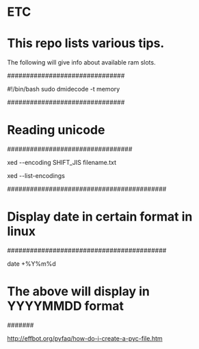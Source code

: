 # ETC

# This repo lists various tips.

The following will give info about available ram slots.

###############################

 #!/bin/bash
 sudo dmidecode -t memory

###############################
# Reading unicode 
#################################

xed --encoding SHIFT_JIS filename.txt 

xed --list-encodings

##########################################
# Display date in certain format in linux 
##########################################

date +%Y%m%d

######
# The above will display in YYYYMMDD format
#######


http://effbot.org/pyfaq/how-do-i-create-a-pyc-file.htm

